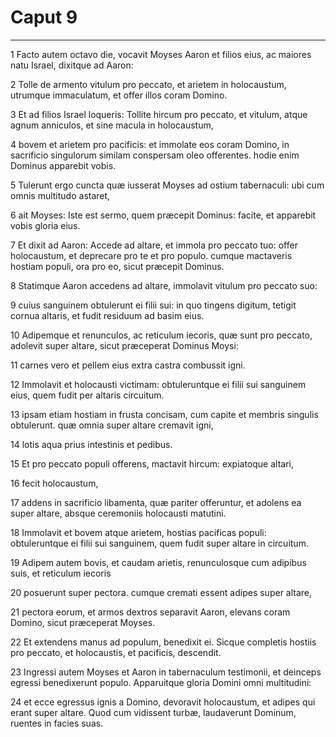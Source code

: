 # Caput 9

***

1 Facto autem octavo die, vocavit Moyses Aaron et filios eius, ac maiores natu Israel, dixitque ad Aaron:

2 Tolle de armento vitulum pro peccato, et arietem in holocaustum, utrumque immaculatum, et offer illos coram Domino.

3 Et ad filios Israel loqueris: Tollite hircum pro peccato, et vitulum, atque agnum anniculos, et sine macula in holocaustum,

4 bovem et arietem pro pacificis: et immolate eos coram Domino, in sacrificio singulorum similam conspersam oleo offerentes. hodie enim Dominus apparebit vobis.

5 Tulerunt ergo cuncta quæ iusserat Moyses ad ostium tabernaculi: ubi cum omnis multitudo astaret,

6 ait Moyses: Iste est sermo, quem præcepit Dominus: facite, et apparebit vobis gloria eius.

7 Et dixit ad Aaron: Accede ad altare, et immola pro peccato tuo: offer holocaustum, et deprecare pro te et pro populo. cumque mactaveris hostiam populi, ora pro eo, sicut præcepit Dominus.

8 Statimque Aaron accedens ad altare, immolavit vitulum pro peccato suo:

9 cuius sanguinem obtulerunt ei filii sui: in quo tingens digitum, tetigit cornua altaris, et fudit residuum ad basim eius.

10 Adipemque et renunculos, ac reticulum iecoris, quæ sunt pro peccato, adolevit super altare, sicut præceperat Dominus Moysi:

11 carnes vero et pellem eius extra castra combussit igni.

12 Immolavit et holocausti victimam: obtuleruntque ei filii sui sanguinem eius, quem fudit per altaris circuitum.

13 ipsam etiam hostiam in frusta concisam, cum capite et membris singulis obtulerunt. quæ omnia super altare cremavit igni,

14 lotis aqua prius intestinis et pedibus.

15 Et pro peccato populi offerens, mactavit hircum: expiatoque altari,

16 fecit holocaustum,

17 addens in sacrificio libamenta, quæ pariter offeruntur, et adolens ea super altare, absque ceremoniis holocausti matutini.

18 Immolavit et bovem atque arietem, hostias pacificas populi: obtuleruntque ei filii sui sanguinem, quem fudit super altare in circuitum.

19 Adipem autem bovis, et caudam arietis, renunculosque cum adipibus suis, et reticulum iecoris

20 posuerunt super pectora. cumque cremati essent adipes super altare,

21 pectora eorum, et armos dextros separavit Aaron, elevans coram Domino, sicut præceperat Moyses.

22 Et extendens manus ad populum, benedixit ei. Sicque completis hostiis pro peccato, et holocaustis, et pacificis, descendit.

23 Ingressi autem Moyses et Aaron in tabernaculum testimonii, et deinceps egressi benedixerunt populo. Apparuitque gloria Domini omni multitudini:

24 et ecce egressus ignis a Domino, devoravit holocaustum, et adipes qui erant super altare. Quod cum vidissent turbæ, laudaverunt Dominum, ruentes in facies suas.

